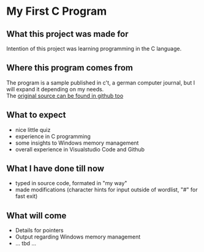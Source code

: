 # My First C Program

## What this project was made for
Intention of this project was learning programming in the C language.

## Where this program comes from
The program is a sample published in c't, a german computer journal, but I will expand it depending on my needs.<br>The [original source can be found in github too](https://github.com/607011/wordle-c)

## What to expect
- nice little quiz
- experience in C programming
- some insights to Windows memory management
- overall experience in Visualstudio Code and Github

## What I have done till now
- typed in source code, formated in "my way"
- made modifications (character hints for input outside of wordlist, "#" for fast exit)

## What will come
- Details for pointers
- Output regarding Windows memory management
- ... tbd ...